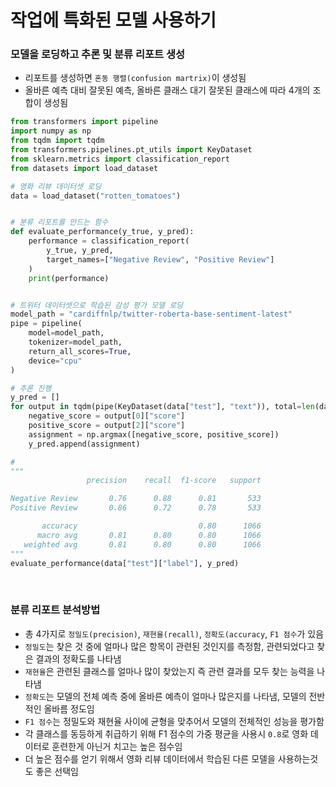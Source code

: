 # 작업에 특화된 모델 사용하기
### 모델을 로딩하고 추론 및 분류 리포트 생성
- 리포트를 생성하면 `혼동 행렬(confusion martrix)`이 생성됨
- 올바른 예측 대비 잘못된 예측, 올바른 클래스 대기 잘못된 클래스에 따라 4개의 조합이 생성됨
```python
from transformers import pipeline
import numpy as np
from tqdm import tqdm
from transformers.pipelines.pt_utils import KeyDataset
from sklearn.metrics import classification_report
from datasets import load_dataset

# 영화 리뷰 데이터셋 로딩
data = load_dataset("rotten_tomatoes")


# 분류 리포트를 만드는 함수
def evaluate_performance(y_true, y_pred):
    performance = classification_report(
        y_true, y_pred,
        target_names=["Negative Review", "Positive Review"]
    )
    print(performance)


# 트위터 데이터셋으로 학습된 감성 평가 모델 로딩
model_path = "cardiffnlp/twitter-roberta-base-sentiment-latest"
pipe = pipeline(
    model=model_path,
    tokenizer=model_path,
    return_all_scores=True,
    device="cpu"
)

# 추론 진행
y_pred = []
for output in tqdm(pipe(KeyDataset(data["test"], "text")), total=len(data["test"])):
    negative_score = output[0]["score"]
    positive_score = output[2]["score"]
    assignment = np.argmax([negative_score, positive_score])
    y_pred.append(assignment)

#
"""
                 precision    recall  f1-score   support

Negative Review       0.76      0.88      0.81       533
Positive Review       0.86      0.72      0.78       533

       accuracy                           0.80      1066
      macro avg       0.81      0.80      0.80      1066
   weighted avg       0.81      0.80      0.80      1066
"""
evaluate_performance(data["test"]["label"], y_pred)
```

<br>

### 분류 리포트 분석방법
- 총 4가지로 `정밀도(precision)`, `재현율(recall)`, `정확도(accuracy`, `F1 점수`가 있음
- `정밀도`는 찾은 것 중에 얼마나 많은 항목이 관련된 것인지를 측정함, 관련되었다고 찾은 결과의 정확도를 나타냄
- `재현율`은 관련된 클래스를 얼마나 많이 찾았는지 즉 관련 결과를 모두 찾는 능력을 나타냄
- `정확도`는 모델의 전체 예측 중에 올바른 예측이 얼마나 많은지를 나타냄, 모델의 전반적인 올바름 정도임
- `F1 점수`는 정밀도와 재현율 사이에 균형을 맞추어서 모델의 전체적인 성능을 평가함
- 각 클래스를 동등하게 취급하기 위해 F1 점수의 가중 평균을 사용시 `0.8`로 영화 데이터로 훈련한게 아닌거 치고는 높은 점수임
- 더 높은 점수를 얻기 위해서 영화 리뷰 데이터에서 학습된 다른 모델을 사용하는것도 좋은 선택임